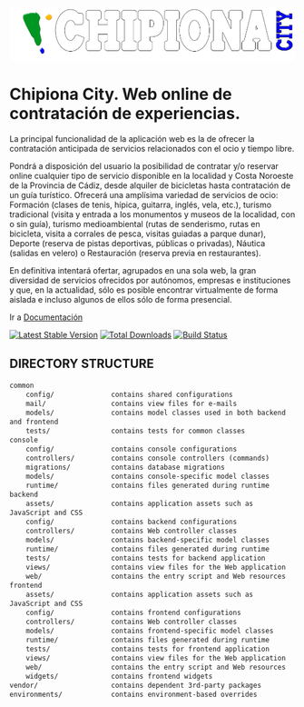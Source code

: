 
<img src="https://github.com/hftomler/chipionacity/blob/master/backend/web/imagenes/logoInicio.png" title="Logo Chipiona City">

Chipiona City. Web online de contratación de experiencias.
==========================================================

La principal funcionalidad de la aplicación web es la de ofrecer la contratación anticipada de servicios relacionados con el ocio y tiempo libre.

Pondrá a disposición del usuario la posibilidad de contratar y/o reservar online cualquier tipo de servicio disponible en la localidad y Costa Noroeste de la Provincia de Cádiz, desde alquiler de bicicletas hasta contratación de un guía turístico. Ofrecerá una amplísima variedad de servicios de ocio: Formación (clases de tenis, hípica, guitarra, inglés, vela, etc.), turismo tradicional (visita y entrada a los monumentos y museos de la localidad, con o sin guía), turismo medioambiental (rutas de senderismo, rutas en bicicleta, visita a corrales de pesca, visitas guiadas a parque dunar), Deporte (reserva de pistas deportivas, públicas o privadas), Náutica  (salidas en velero) o Restauración (reserva previa en restaurantes).

En definitiva intentará ofertar, agrupados en una sola web, la gran diversidad de servicios ofrecidos por autónomos, empresas e instituciones y que, en la actualidad, sólo es posible encontrar virtualmente de forma aislada e incluso algunos de ellos sólo de forma presencial.


Ir a [Documentación](https://github.com/hftomler/chipionacity/blob/master/guia/README.md)

[![Latest Stable Version](https://poser.pugx.org/yiisoft/yii2-app-advanced/v/stable.png)](https://packagist.org/packages/yiisoft/yii2-app-advanced)
[![Total Downloads](https://poser.pugx.org/yiisoft/yii2-app-advanced/downloads.png)](https://packagist.org/packages/yiisoft/yii2-app-advanced)
[![Build Status](https://travis-ci.org/yiisoft/yii2-app-advanced.svg?branch=master)](https://travis-ci.org/yiisoft/yii2-app-advanced)

DIRECTORY STRUCTURE
-------------------

```
common
    config/              contains shared configurations
    mail/                contains view files for e-mails
    models/              contains model classes used in both backend and frontend
    tests/               contains tests for common classes    
console
    config/              contains console configurations
    controllers/         contains console controllers (commands)
    migrations/          contains database migrations
    models/              contains console-specific model classes
    runtime/             contains files generated during runtime
backend
    assets/              contains application assets such as JavaScript and CSS
    config/              contains backend configurations
    controllers/         contains Web controller classes
    models/              contains backend-specific model classes
    runtime/             contains files generated during runtime
    tests/               contains tests for backend application    
    views/               contains view files for the Web application
    web/                 contains the entry script and Web resources
frontend
    assets/              contains application assets such as JavaScript and CSS
    config/              contains frontend configurations
    controllers/         contains Web controller classes
    models/              contains frontend-specific model classes
    runtime/             contains files generated during runtime
    tests/               contains tests for frontend application
    views/               contains view files for the Web application
    web/                 contains the entry script and Web resources
    widgets/             contains frontend widgets
vendor/                  contains dependent 3rd-party packages
environments/            contains environment-based overrides
```
